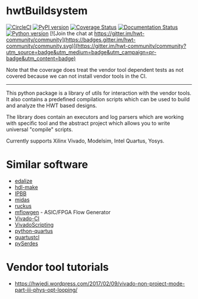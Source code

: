 # hwtBuildsystem
[![CircleCI](https://circleci.com/gh/Nic30/hwtBuildsystem.svg?style=svg)](https://circleci.com/gh/Nic30/hwtBuildsystem)
[![PyPI version](https://badge.fury.io/py/hwtBuildsystem.svg)](http://badge.fury.io/py/hwtBuildsystem)
[![Coverage Status](https://coveralls.io/repos/github/Nic30/hwtBuildsystem/badge.svg?branch=master)](https://coveralls.io/github/Nic30/hwtBuildsystem?branch=master)
[![Documentation Status](https://readthedocs.org/projects/hwtbuildsystem/badge/?version=latest)](http://hwtbuildsystem.readthedocs.io/en/latest/?badge=latest)
[![Python version](https://img.shields.io/pypi/pyversions/hwtBuildsystem.svg)](https://img.shields.io/pypi/pyversions/hwtBuildsystem.svg)
[![Join the chat at https://gitter.im/hwt-community/community](https://badges.gitter.im/hwt-community/community.svg)](https://gitter.im/hwt-community/community?utm_source=badge&utm_medium=badge&utm_campaign=pr-badge&utm_content=badge)

Note that the coverage does treat the vendor tool dependent tests as not covered because we can not install vendor tools in the CI.

----------------------------------------------------------------------------------------------------------------------------------------

This python package is a library of utils for interaction with the vendor tools. It also contains a predefined compilation scripts which can be used to build and analyze the HWT based designs.

The library does contain an executors and log parsers which are working with specific tool and the abstract project which allows you to write universal "compile" scripts.

Currently supports Xilinx Vivado, Modelsim, Intel Quartus, Yosys.


# Similar software

* [edalize](https://github.com/olofk/edalize)
* [hdl-make](https://www.ohwr.org/projects/hdl-make)
* [IPBB](https://github.com/ipbus/ipbb)
* [midas](https://github.com/ucb-bar/midas)
* [ruckus](https://github.com/slaclab/ruckus)
* [mflowgen](https://github.com/cornell-brg/mflowgen) - ASIC/FPGA Flow Generator
* [Vivado-CI](https://github.com/Viq111/Vivado-CI)
* [VivadoScripting](https://github.com/paulscherrerinstitute/VivadoScripting)
* [python-quartus](https://github.com/CatherineH/python-quartus)
* [quartustcl](https://github.com/agrif/quartustcl)
* [pySerdes](https://github.com/jeepx5/pySerdes)

# Vendor tool tutorials

* https://hwjedi.wordpress.com/2017/02/09/vivado-non-project-mode-part-iii-phys-opt-looping/